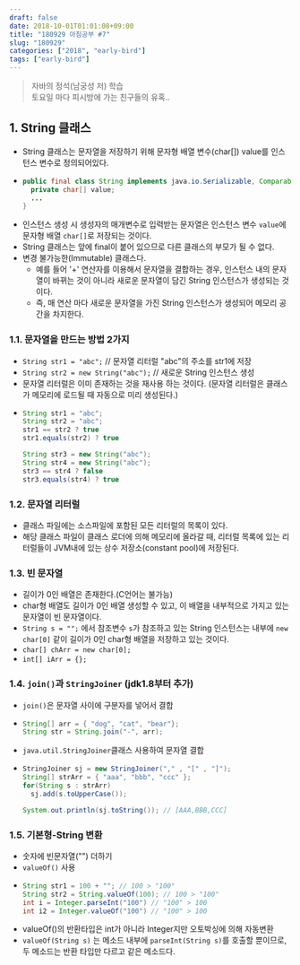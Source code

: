 ```yaml
---
draft: false
date: 2018-10-01T01:01:08+09:00
title: "180929 아침공부 #7"
slug: "180929"
categories: ["2018", "early-bird"]
tags: ["early-bird"]
---
```


>자바의 정석(남궁성 저) 학습  
>토요일 마다 피시방에 가는 친구들의 유혹..  

## 1. String 클래스
- String 클래스는 문자열을 저장하기 위해 문자형 배열 변수(char[]) value를 인스턴스 변수로 정의되어있다.
- ```java
  public final class String implements java.io.Serializable, Comparable {
    private char[] value;
    ...
  }
  ```
- 인스턴스 생성 시 생성자의 매개변수로 입력받는 문자열은 인스턴스 변수 `value`에 문자형 배열 `char[]`로 저장되는 것이다.
- String 클래스는 앞에 final이 붙어 있으므로 다른 클래스의 부모가 될 수 없다.
- 변경 불가능한(Immutable) 클래스다.
  - 예를 들어 '+' 연산자를 이용해서 문자열을 결합하는 경우, 인스턴스 내의 문자열이 바뀌는 것이 아니라 새로운 문자열이 담긴 String 인스턴스가 생성되는 것이다.
  - 즉, 매 연산 마다 새로운 문자열을 가진 String 인스턴스가 생성되어 메모리 공간을 차지한다.
### 1.1. 문자열을 만드는 방법 2가지
- `String str1 = "abc";` // 문자열 리터럴 "abc"의 주소를 str1에 저장
- `String str2 = new String("abc");` // 새로운 String 인스턴스 생성
- 문자열 리터럴은 이미 존재하는 것을 재사용 하는 것이다. (문자열 리터럴은 클래스가 메모리에 로드될 때 자동으로 미리 생성된다.)
- ```java
  String str1 = "abc";
  String str2 = "abc";
  str1 == str2 ? true
  str1.equals(str2) ? true

  String str3 = new String("abc");
  String str4 = new String("abc");
  str3 == str4 ? false
  str3.equals(str4) ? true
  ```
### 1.2. 문자열 리터럴
- 클래스 파일에는 소스파일에 포함된 모든 리터럴의 목록이 있다.
- 해당 클래스 파일이 클래스 로더에 의해 메모리에 올라갈 때, 리터럴 목록에 있는 리터럴들이 JVM내에 있는 상수 저장소(constant pool)에 저장된다.
### 1.3. 빈 문자열
- 길이가 0인 배열은 존재한다.(C언어는 불가능)
- char형 배열도 길이가 0인 배열 생성할 수 있고, 이 배열을 내부적으로 가지고 있는 문자열이 빈 문자열이다.
- `String s = "";` 에서 참조변수 `s`가 참조하고 있는 String 인스턴스는 내부에 `new char[0]` 같이 길이가 0인 char형 배열을 저장하고 있는 것이다.
- `char[] chArr = new char[0];`
- `int[] iArr = {};`
### 1.4. `join()`과 `StringJoiner` (jdk1.8부터 추가)
- `join()`은 문자열 사이에 구분자를 넣어서 결합
- ```java
  String[] arr = { "dog", "cat", "bear"};
  String str = String.join("-", arr);
  ```
- `java.util.StringJoiner`클래스 사용하여 문자열 결합
- ```java
  StringJoiner sj = new StringJoiner("," , "[" , "]");
  String[] strArr = { "aaa", "bbb", "ccc" };
  for(String s : strArr)
    sj.add(s.toUpperCase());

  System.out.println(sj.toString()); // [AAA,BBB,CCC]
  ```
### 1.5. 기본형-String 변환
- 숫자에 빈문자열("") 더하기
- `valueOf()` 사용
- ```java
  String str1 = 100 + ""; // 100 > "100"
  String str2 = String.valueOf(100); // 100 > "100"
  int i = Integer.parseInt("100") // "100" > 100
  int i2 = Integer.valueOf("100") // "100" > 100
  ```
- valueOf()의 반환타입은 int가 아니라 Integer지만 오토박싱에 의해 자동변환
- `valueOf(String s)` 는 메소드 내부에 `parseInt(String s)`를 호출할 뿐이므로, 두 메소드는 반환 타입만 다르고 같은 메소드다.

